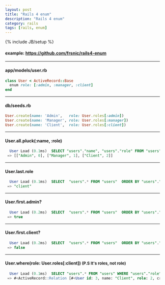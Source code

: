 ```yaml
---
layout: post
title: "Rails 4 enum"
description: "Rails 4 enum"
category: rails
tags: [rails, enum]
---
```

{% include JB/setup %}

#### example: <https://github.com/frsnic/rails4-enum>
***
#### app/models/user.rb
```ruby
class User < ActiveRecord::Base
  enum role: [:admin, :manager, :client]
end
```
***
#### db/seeds.rb
```ruby
User.create(name: 'Admin',   role: User.roles[:admin])
User.create(name: 'Manager', role: User.roles[:manager])
User.create(name: 'Client',  role: User.roles[:client])
```
***
#### User.all.pluck(:name, :role)
```sql
  User Load (0.1ms)  SELECT "users"."name", "users"."role" FROM "users"
 => [["Admin", 0], ["Manager", 1], ["Client", 2]]
```
***
#### User.last.role
```sql
  User Load (0.1ms)  SELECT  "users".* FROM "users"  ORDER BY "users"."id" DESC LIMIT 1
 => "client"
```
***
#### User.first.admin?
```sql
  User Load (0.2ms)  SELECT  "users".* FROM "users"  ORDER BY "users"."id" ASC LIMIT 1
 => true
```
***
#### User.first.client?
```sql
  User Load (0.2ms)  SELECT  "users".* FROM "users"  ORDER BY "users"."id" ASC LIMIT 1
 => false
```
***
#### User.where(role: User.roles[:client]) <font size="2">(P.S It's roles, not role)</font>
```sql
  User Load (0.1ms)  SELECT "users".* FROM "users" WHERE "users"."role" = ?  [["role", 2]]
 => #<ActiveRecord::Relation [#<User id: 3, name: "Client", role: 2, created_at: "2015-09-17 02:06:51", updated_at: "2015-09-17 02:06:51">]>
```
